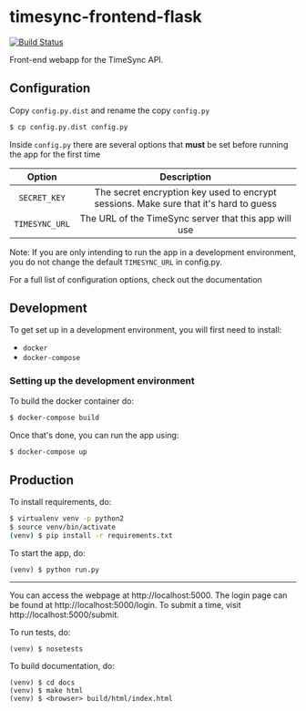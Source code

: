 # timesync-frontend-flask

[![Build Status](https://travis-ci.org/osuosl/timesync-frontend-flask.svg?branch=develop)](https://travis-ci.org/osuosl/timesync-frontend-flask)

Front-end webapp for the TimeSync API.

## Configuration

Copy `config.py.dist` and rename the copy `config.py`

```sh
$ cp config.py.dist config.py
```

Inside `config.py` there are several options that **must** be set before
running the app for the first time

| Option         | Description                                               |
|:--------------:|:---------------------------------------------------------:|
| `SECRET_KEY`   | The secret encryption key used to encrypt sessions. Make sure that it's hard to guess |
| `TIMESYNC_URL` | The URL of the TimeSync server that this app will use     |

Note: If you are only intending to run the app in a development environment,
you do not change the default `TIMESYNC_URL` in config.py. 

For a full list of configuration options, check out the documentation

## Development

To get set up in a development environment, you will first need to install:
- `docker`
- `docker-compose`

### Setting up the development environment

To build the docker container do:
```sh
$ docker-compose build
```

Once that's done, you can run the app using:
```sh
$ docker-compose up
```

## Production

To install requirements, do:
```sh
$ virtualenv venv -p python2
$ source venv/bin/activate
(venv) $ pip install -r requirements.txt
```

To start the app, do:
```
(venv) $ python run.py
```

-----

You can access the webpage at http://localhost:5000. The login page can be found
at http://localhost:5000/login. To submit a time, visit
http://localhost:5000/submit.

To run tests, do:
```
(venv) $ nosetests
```

To build documentation, do:
```
(venv) $ cd docs
(venv) $ make html
(venv) $ <browser> build/html/index.html
```
